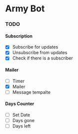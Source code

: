 # Army Bot
### TODO
  #### Subscription
  - [x] Subscribe for updates
  - [x] Unsubscribe from updates
  - [x] Check if there is a subscriber
  #### Mailer
  - [ ] Timer
  - [x] Mailer
  - [ ] Message tempalte
  #### Days Counter
  - [ ] Set Date
  - [ ] Days gone
  - [ ] Days left

